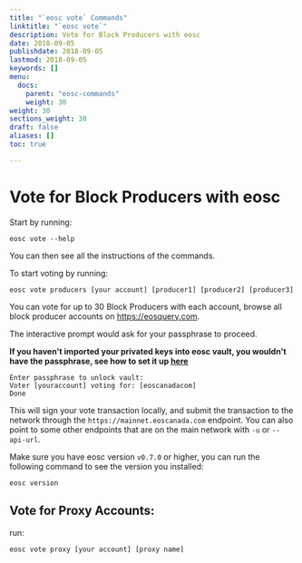 ```yaml
---
title: "`eosc vote` Commands"
linktitle: "`eosc vote`"
description: Vote for Block Producers with eosc
date: 2018-09-05
publishdate: 2018-09-05
lastmod: 2018-09-05
keywords: []
menu:
  docs:
    parent: "eosc-commands"
    weight: 30
weight: 30
sections_weight: 30
draft: false
aliases: []
toc: true

---
```


# Vote for Block Producers with eosc


Start by running:

```
eosc vote --help
```

You can then see all the instructions of the commands.


To start voting by running:

```
eosc vote producers [your account] [producer1] [producer2] [producer3]
```
You can vote for up to 30 Block Producers with each account, browse all block producer accounts on https://eosquery.com.

The interactive prompt would ask for your passphrase to proceed.

**If you haven't imported your privated keys into eosc vault, you 
wouldn't have the passphrase, see how to set it up [here]()**

```
Enter passphrase to unlock vault:
Voter [youraccount] voting for: [eoscanadacom]
Done
```

This will sign your vote transaction locally, and submit the
transaction to the network through the `https://mainnet.eoscanada.com`
endpoint.  You can also point to some other endpoints that are on the
main network with `-u` or `--api-url`.


Make sure you have eosc version `v0.7.0` or higher, you can run the following command to see the version you installed:

```
eosc version
```

## Vote for Proxy Accounts:

run:

```
eosc vote proxy [your account] [proxy name]
```





